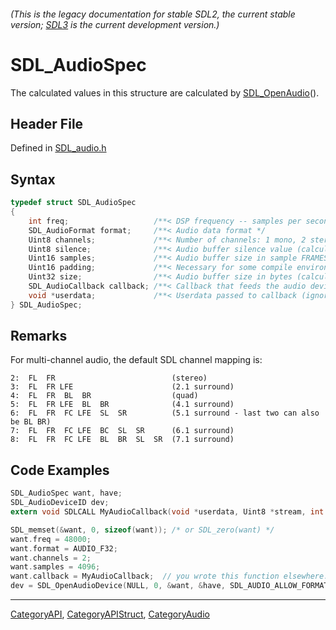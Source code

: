 ###### (This is the legacy documentation for stable SDL2, the current stable version; [SDL3](https://wiki.libsdl.org/SDL3/) is the current development version.)
# SDL_AudioSpec

The calculated values in this structure are calculated by [SDL_OpenAudio](SDL_OpenAudio)().

## Header File

Defined in [SDL_audio.h](https://github.com/libsdl-org/SDL/blob/SDL2/include/SDL_audio.h)

## Syntax

```c
typedef struct SDL_AudioSpec
{
    int freq;                   /**< DSP frequency -- samples per second */
    SDL_AudioFormat format;     /**< Audio data format */
    Uint8 channels;             /**< Number of channels: 1 mono, 2 stereo */
    Uint8 silence;              /**< Audio buffer silence value (calculated) */
    Uint16 samples;             /**< Audio buffer size in sample FRAMES (total samples divided by channel count) */
    Uint16 padding;             /**< Necessary for some compile environments */
    Uint32 size;                /**< Audio buffer size in bytes (calculated) */
    SDL_AudioCallback callback; /**< Callback that feeds the audio device (NULL to use SDL_QueueAudio()). */
    void *userdata;             /**< Userdata passed to callback (ignored for NULL callbacks). */
} SDL_AudioSpec;
```

## Remarks

For multi-channel audio, the default SDL channel mapping is:

```
2:  FL  FR                          (stereo)
3:  FL  FR LFE                      (2.1 surround)
4:  FL  FR  BL  BR                  (quad)
5:  FL  FR LFE  BL  BR              (4.1 surround)
6:  FL  FR  FC LFE  SL  SR          (5.1 surround - last two can also be BL BR)
7:  FL  FR  FC LFE  BC  SL  SR      (6.1 surround)
8:  FL  FR  FC LFE  BL  BR  SL  SR  (7.1 surround)
```

## Code Examples

```c
SDL_AudioSpec want, have;
SDL_AudioDeviceID dev;
extern void SDLCALL MyAudioCallback(void *userdata, Uint8 *stream, int len);

SDL_memset(&want, 0, sizeof(want)); /* or SDL_zero(want) */
want.freq = 48000;
want.format = AUDIO_F32;
want.channels = 2;
want.samples = 4096;
want.callback = MyAudioCallback;  // you wrote this function elsewhere.
dev = SDL_OpenAudioDevice(NULL, 0, &want, &have, SDL_AUDIO_ALLOW_FORMAT_CHANGE);
```

----
[CategoryAPI](CategoryAPI), [CategoryAPIStruct](CategoryAPIStruct), [CategoryAudio](CategoryAudio)

